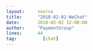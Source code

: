 ```yaml
---
layout:     source 
title:      "2018-02-02-WeChat"
date:       2018-02-02 12:00:00
author:     "PaymentGroup"
lines:      44 
tag:		  [chat]
---
```

